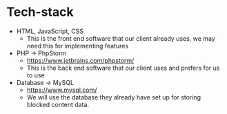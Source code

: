 # Tech-stack

- HTML, JavaScript, CSS
  - This is the front end software that our client already uses, we may need this for implementing features
- PHP -> PhpStorm
  - https://www.jetbrains.com/phpstorm/
  - This is the back end software that our client uses and prefers for us to use
- Database -> MySQL
  - https://www.mysql.com/
  - We will use the database they already have set up for storing blocked content data.
